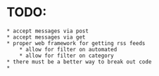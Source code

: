 TODO:
=====

    * accept messages via post
    * accept messages via get
    * proper web framework for getting rss feeds
        * allow for filter on automated
        * allow for filter on category
    * there must be a better way to break out code
    * 
